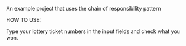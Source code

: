 An example project that uses the chain of responsibility pattern

HOW TO USE:

Type your lottery ticket numbers in the input fields and check what you won.
